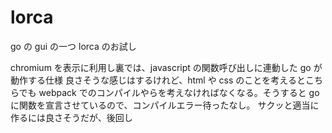 # lorca

go の gui の一つ lorca のお試し

chromium を表示に利用し裏では、javascript の関数呼び出しに連動した go が動作する仕様
良さそうな感じはするけれど、html や css のことを考えるとこちらでも webpack でのコンパイルやらを考えなければなくなる。そうすると go に関数を宣言させているので、コンパイルエラー待ったなし。
サクッと適当に作るには良さそうだが、後回し
